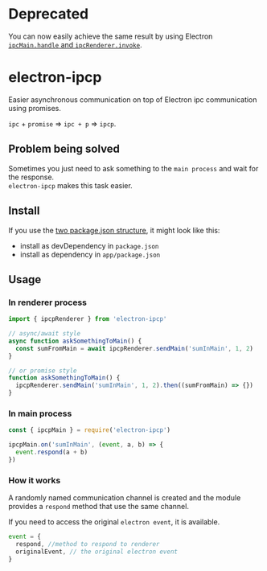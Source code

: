 # Deprecated

You can now easily achieve the same result by using Electron
[`ipcMain.handle` and `ipcRenderer.invoke`](https://www.electronjs.org/docs/latest/api/ipc-renderer#ipcrendererinvokechannel-args).

# electron-ipcp

Easier asynchronous communication on top of Electron ipc communication using promises.

`ipc` + `promise` => `ipc + p` => `ipcp`.

## Problem being solved

Sometimes you just need to ask something to the `main process` and wait for the response.  
`electron-ipcp` makes this task easier.

## Install

If you use the [two package.json structure](https://www.electron.build/tutorials/two-package-structure), it might look like this:

- install as devDependency in `package.json`
- install as dependency in `app/package.json`

## Usage

### In renderer process

```js
import { ipcpRenderer } from 'electron-ipcp'

// async/await style
async function askSomethingToMain() {
  const sumFromMain = await ipcpRenderer.sendMain('sumInMain', 1, 2)
}

// or promise style
function askSomethingToMain() {
  ipcpRenderer.sendMain('sumInMain', 1, 2).then((sumFromMain) => {})
}
```

### In main process

```js
const { ipcpMain } = require('electron-ipcp')

ipcpMain.on('sumInMain', (event, a, b) => {
  event.respond(a + b)
})
```

### How it works

A randomly named communication channel is created and the module provides a `respond` method that use the same channel.

If you need to access the original `electron event`, it is available.

```js
event = {
  respond, //method to respond to renderer
  originalEvent, // the original electron event
}
```
